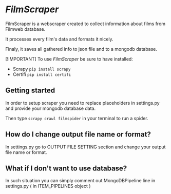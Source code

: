 # *FilmScraper* 
FilmScraper is a webscraper created to collect information about films from Filmweb database.

It processes every film's data and formats it nicely. 

Finaly, it saves all gathered info to json file and to a mongodb database. 

[!IMPORTANT]
To use *FilmScraper* be sure to have installed:
  - Scrapy
    `pip install scrapy`
  - Certifi
    `pip install certifi`

## Getting started
In order to setup scraper you need to replace placeholders in settings.py and provide your mongodb database data. 

Then type `scrapy crawl filmspider` in your terminal to run a spider.

## How do I change output file name or format? 
In settings.py go to OUTPUT FILE SETTING section and change your output file name or format.


## What if I don't want to use database?
In such situation you can simply comment out MongoDBPipeline line in settings.py ( in ITEM_PIPELINES object )


